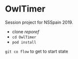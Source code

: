 # OwlTimer

Session project for NSSpain 2019.

- clone *reporef*
- `cd OwlTimer`
- `pod install`

`git co flow` to get to start state 

